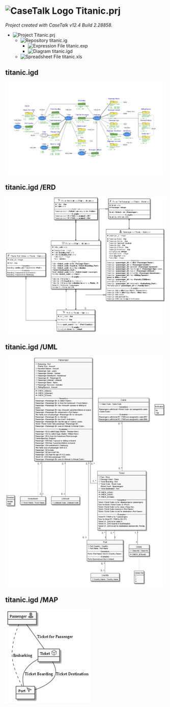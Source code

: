 ﻿# ![CaseTalk Logo](https://www.casetalk.com/images/icons/casetalk.png) Titanic.prj
*Project created with CaseTalk v12.4 Build 2.28858.*

* ![Project](https://www.casetalk.com/images/icons/prj.png) Titanic.prj
  * ![Repository](https://www.casetalk.com/images/icons/ig.png) titanic.ig
    * ![Expression File](https://www.casetalk.com/images/icons/exp.png) titanic.exp
    * ![Diagram](https://www.casetalk.com/images/icons/igd.png) titanic.igd
  * ![Spreadsheet File](https://www.casetalk.com/images/icons/unknown.png) titanic.xls
## titanic.igd
![Diagram titanic.igd](titanic.png)
## titanic.igd /ERD
![Diagram titanic.igd /ERD](titanic.erd.png)
## titanic.igd /UML
![Diagram titanic.igd /UML](titanic.uml.png)
## titanic.igd /MAP
![Diagram titanic.igd /MAP](titanic.map.png)
